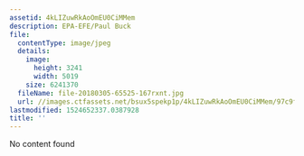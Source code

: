 ```yaml
---
assetid: 4kLIZuwRkAoOmEU0CiMMem
description: EPA-EFE/Paul Buck
file:
  contentType: image/jpeg
  details:
    image:
      height: 3241
      width: 5019
    size: 6241370
  fileName: file-20180305-65525-167rxnt.jpg
  url: //images.ctfassets.net/bsux5spekp1p/4kLIZuwRkAoOmEU0CiMMem/97c9f6746d9f53026efbe5a6ec0a9724/file-20180305-65525-167rxnt.jpg
lastmodified: 1524652337.0387928
title: ''
---
```

No content found